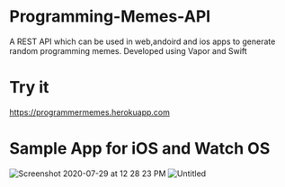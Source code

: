# Programming-Memes-API

A REST API which can be used in web,andoird and ios apps to generate random programming memes. Developed using Vapor and Swift </br>

# Try it
https://programmermemes.herokuapp.com

# Sample App for iOS and Watch OS

![Screenshot 2020-07-29 at 12 28 23 PM](https://user-images.githubusercontent.com/51410810/88767416-3eaccb80-d197-11ea-91f8-2e705ba77ab4.png)
![Untitled](https://user-images.githubusercontent.com/51410810/88914314-12b94500-d280-11ea-8438-8e97783ec33e.png)

